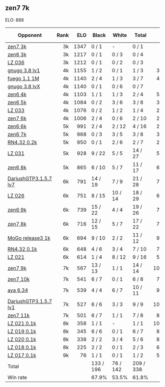 ## zen7 7k ##

ELO: 888

Opponent | Rank | ELO | Black | White | Total | Win rate
---------|-----:|----:|-------|-------|-------|-------:
[zen7 3k](zen7%203k.md) | 3k | 1347 | 0 / 1 | - | 0 / 1 | 0.0%
[zen6 3k](zen6%203k.md) | 3k | 1217 | 0 / 1 | 0 / 3 | 0 / 4 | 0.0%
[LZ 036](LZ%20036.md) | 3k | 1212 | 0 / 1 | 0 / 2 | 0 / 3 | 0.0%
[gnugo 3.8 lv1](gnugo%203.8%20lv1.md) | 4k | 1155 | 1 / 2 | 0 / 1 | 1 / 3 | 33.3%
[fuego 1.1 1M](fuego%201.1%201M.md) | 4k | 1140 | 2 / 4 | 1 / 3 | 3 / 7 | 42.9%
[gnugo 3.8 lvX](gnugo%203.8%20lvX.md) | 4k | 1140 | 0 / 1 | 0 / 6 | 0 / 7 | 0.0%
[zen6 4k](zen6%204k.md) | 4k | 1103 | 1 / 1 | 1 / 3 | 2 / 4 | 50.0%
[zen6 5k](zen6%205k.md) | 4k | 1084 | 0 / 2 | 3 / 6 | 3 / 8 | 37.5%
[LZ 033](LZ%20033.md) | 4k | 1076 | 0 / 2 | 1 / 2 | 1 / 4 | 25.0%
[zen7 6k](zen7%206k.md) | 4k | 1006 | 2 / 4 | 0 / 6 | 2 / 10 | 20.0%
[zen6 6k](zen6%206k.md) | 5k | 991 | 2 / 4 | 2 / 12 | 4 / 16 | 25.0%
[zen6 7k](zen6%207k.md) | 5k | 968 | 0 / 3 | 3 / 5 | 3 / 8 | 37.5%
[RN4.32 0.2k](RN4.32%200.2k.md) | 5k | 950 | 0 / 1 | 2 / 6 | 2 / 7 | 28.6%
[LZ 031](LZ%20031.md) | 5k | 928 | 9 / 22 | 5 / 5 | 14 / 27 | 51.9%
[zen6 8k](zen6%208k.md) | 5k | 865 | 6 / 10 | 5 / 7 | 11 / 17 | 64.7%
[DariushGTP3.1.5.7 lv7](DariushGTP3.1.5.7%20lv7.md) | 6k | 791 | 14 / 19 | 7 / 9 | 21 / 28 | 75.0%
[LZ 026](LZ%20026.md) | 6k | 751 | 8 / 15 | 10 / 14 | 18 / 29 | 62.1%
[zen6 9k](zen6%209k.md) | 6k | 739 | 15 / 22 | 4 / 4 | 19 / 26 | 73.1%
[zen7 8k](zen7%208k.md) | 6k | 716 | 12 / 15 | 5 / 7 | 17 / 22 | 77.3%
[MoGo release3 1k](MoGo%20release3%201k.md) | 6k | 694 | 9 / 10 | 2 / 2 | 11 / 12 | 91.7%
[RN4.32 0.1k](RN4.32%200.1k.md) | 6k | 648 | 4 / 6 | 3 / 4 | 7 / 10 | 70.0%
[LZ 021](LZ%20021.md) | 6k | 614 | 1 / 4 | 8 / 12 | 9 / 16 | 56.3%
[zen7 9k](zen7%209k.md) | 7k | 567 | 13 / 13 | 1 / 1 | 14 / 14 | 100.0%
[zen7 10k](zen7%2010k.md) | 7k | 541 | 6 / 7 | 0 / 1 | 6 / 8 | 75.0%
[aya 6.34](aya%206.34.md) | 7k | 539 | 4 / 4 | 6 / 7 | 10 / 11 | 90.9%
[DariushGTP3.1.5.7 lv1](DariushGTP3.1.5.7%20lv1.md) | 7k | 527 | 6 / 6 | 3 / 3 | 9 / 9 | 100.0%
[zen7 11k](zen7%2011k.md) | 7k | 501 | 6 / 7 | 1 / 1 | 7 / 8 | 87.5%
[LZ 021 0.1k](LZ%20021%200.1k.md) | 8k | 358 | 1 / 1 | - | 1 / 1 | 100.0%
[LZ 019 0.1k](LZ%20019%200.1k.md) | 8k | 345 | 6 / 6 | 0 / 1 | 6 / 7 | 85.7%
[LZ 020 0.1k](LZ%20020%200.1k.md) | 8k | 338 | 2 / 2 | 3 / 4 | 5 / 6 | 83.3%
[LZ 018 0.1k](LZ%20018%200.1k.md) | 8k | 225 | 2 / 2 | 0 / 1 | 2 / 3 | 66.7%
[LZ 017 0.1k](LZ%20017%200.1k.md) | 9k | 76 | 1 / 1 | 0 / 1 | 1 / 2 | 50.0%
Total | | | 133 / 196 | 76 / 142 | 209 / 338 | 
Win rate| | | 67.9% | 53.5% | 61.8% | 
